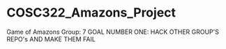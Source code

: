 # COSC322_Amazons_Project
Game of Amazons Group: 7
GOAL NUMBER ONE: HACK OTHER GROUP'S REPO's AND MAKE THEM FAIL
